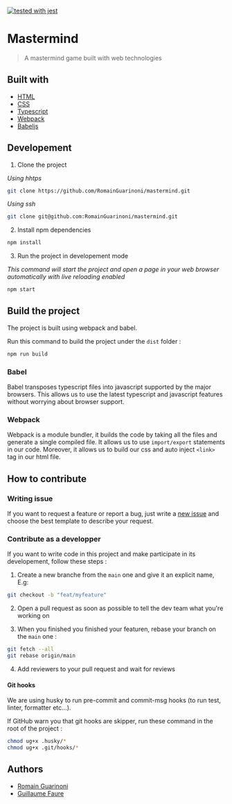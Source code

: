[![tested with jest](https://img.shields.io/badge/tested_with-jest-99424f.svg)](https://github.com/facebook/jest)

# Mastermind

> A mastermind game built with web technologies

## Built with

- [HTML](https://developer.mozilla.org/en-US/docs/Web/HTML)
- [CSS](https://developer.mozilla.org/en-US/docs/Web/CSS)
- [Typescript](https://www.typescriptlang.org/)
- [Webpack](https://webpack.js.org/)
- [Babeljs](https://babeljs.io/)

## Developement

1. Clone the project

_Using hhtps_

```sh
git clone https://github.com/RomainGuarinoni/mastermind.git
```

_Using ssh_

```sh
git clone git@github.com:RomainGuarinoni/mastermind.git
```

2. Install npm dependencies

```sh
npm install
```

3. Run the project in developement mode

_This command will start the project and open a page in your web browser
automatically with live reloading enabled_

```sh
npm start
```

## Build the project

The project is built using webpack and babel.

Run this command to build the project under the `dist` folder :

```sh
npm run build
```

### Babel

Babel transposes typescript files into javascript supported by the major
browsers. This allows us to use the latest typescript and javascript features
without worrying about browser support.

### Webpack

Webpack is a module bundler, it builds the code by taking all the files and
generate a single compiled file. It allows us to use `import/export` statements
in our code. Moreover, it allows us to build our css and auto inject `<link>`
tag in our html file.

## How to contribute

### Writing issue

If you want to request a feature or report a bug, just write a
[new issue](https://github.com/RomainGuarinoni/mastermind/issues/new/choose) and
choose the best template to describe your request.

### Contribute as a developper

If you want to write code in this project and make participate in its
developement, follow these steps :

1. Create a new branche from the `main` one and give it an explicit name, E.g:

```sh
git checkout -b "feat/myfeature"
```

2. Open a pull request as soon as possible to tell the dev team what you're
   working on

3. When you finished you finished your featuren, rebase your branch on the
   `main` one :

```sh
git fetch --all
git rebase origin/main
```

4. Add reviewers to your pull request and wait for reviews

#### Git hooks

We are using husky to run pre-commit and commit-msg hooks (to run test, linter,
formatter etc...).

If GitHub warn you that git hooks are skipper, run these command in the root of
the project :

```sh
chmod ug+x .husky/*
chmod ug+x .git/hooks/*

```

## Authors

- [Romain Guarinoni](https://github.com/RomainGuarinoni)
- [Guillaume Faure](https://github.com/Guillaume-FAURE)
